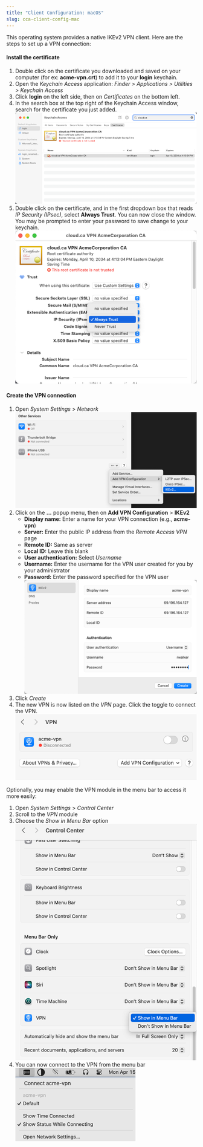 ```yaml
---
title: "Client Configuration: macOS"
slug: cca-client-config-mac
---
```


This operating system provides a native IKEv2 VPN client. Here are the steps to set up a VPN connection:

#### Install the certificate

1. Double click on the certificate you downloaded and saved on your computer (for ex: **acme-vpn.crt**) to add it to your **login** keychain.
1. Open the *Keychain Access* application: *Finder > Applications > Utilities > Keychain Access*
1. Click **login** on the left side, then on *Certificates* on the bottom left.
1. In the search box at the top right of the Keychain Access window, search for the certificate you just added.
   ![Keychain Access](/assets/Mac-2-Keychain.png)
1. Double click on the certificate, and in the first dropdown box that reads *IP Security (IPsec)*, select **Always Trust**. You can now close the window.  You may be prompted to enter your password to save change to your keychain.
   ![Always trust this certificate](/assets/Mac-3-Always-Trust.png)


#### Create the VPN connection

1. Open *System Settings* > *Network*
   ![Add VPN](/assets/Mac-4-Add-VPN.png)
1. Click on the **...** popup menu, then on **Add VPN Configuration** > **IKEv2**
   - **Display name:** Enter a name for your VPN connection (e.g., **acme-vpn**)
   - **Server:** Enter the public IP address from the *Remote Access VPN* page
   - **Remote ID:** Same as server
   - **Local ID:** Leave this blank
   - **User authentication:** Select *Username*
   - **Username:** Enter the username for the VPN user created for you by your administrator
   - **Password:** Enter the password specified for the VPN user
   ![VPN configuration](/assets/Mac-5-Configuration.png)
1. Click *Create*
1. The new VPN is now listed on the *VPN* page.  Click the toggle to connect the VPN.
   ![VPN List](/assets/Mac-6-VPN-List.png)

Optionally, you may enable the VPN module in the menu bar to access it more easily:
1. Open *System Settings* > *Control Center*
1. Scroll to the *VPN* module
1. Choose the *Show in Menu Bar* option
   ![Show in Menu Bar](/assets/Mac-7-Show-In-Menu-Bar.png)
1. You can now connect to the VPN from the menu bar
   ![Connect from Menu Bar](/assets/Mac-8-Connect-From-Menu-Bar.png)